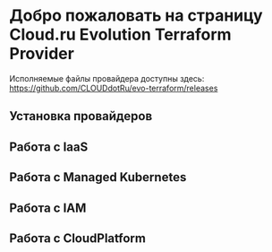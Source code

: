 # Добро пожаловать на страницу Cloud.ru Evolution Terraform Provider

Исполняемые файлы провайдера доступны здесь: https://github.com/CLOUDdotRu/evo-terraform/releases

## Установка провайдеров



## Работа с IaaS



## Работа с Managed Kubernetes



## Работа с IAM



## Работа с CloudPlatform
